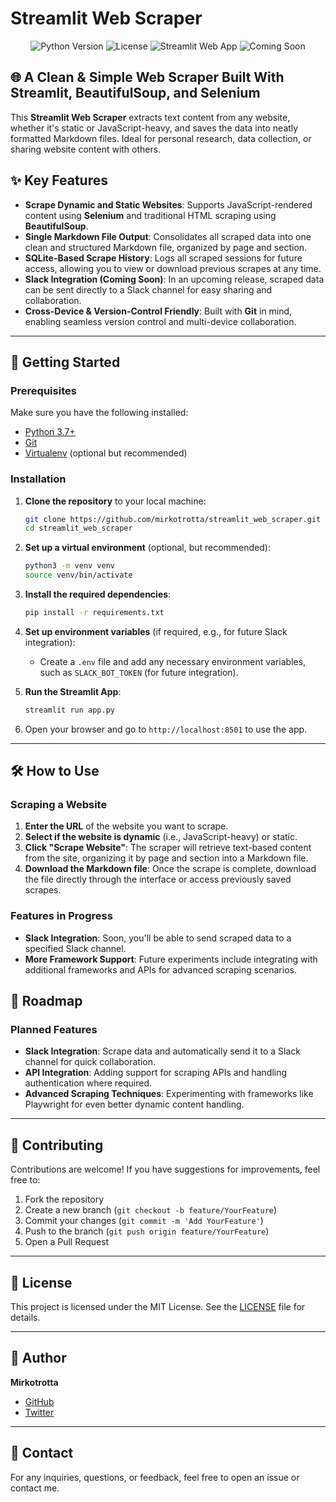 # Streamlit Web Scraper

<p align="center">
  <img src="https://img.shields.io/badge/Python-3.7%2B-blue" alt="Python Version">
  <img src="https://img.shields.io/github/license/mirkotrotta/streamlit_web_scraper" alt="License">
  <img src="https://img.shields.io/badge/Streamlit-%F0%9F%93%88%20Web%20App-success" alt="Streamlit Web App">
  <img src="https://img.shields.io/badge/Coming%20Soon-Slack%20Integration-orange" alt="Coming Soon">
</p>

## 🌐 A Clean & Simple Web Scraper Built With Streamlit, BeautifulSoup, and Selenium

This **Streamlit Web Scraper** extracts text content from any website, whether it's static or JavaScript-heavy, and saves the data into neatly formatted Markdown files. Ideal for personal research, data collection, or sharing website content with others.

## ✨ Key Features

- **Scrape Dynamic and Static Websites**: Supports JavaScript-rendered content using **Selenium** and traditional HTML scraping using **BeautifulSoup**.
- **Single Markdown File Output**: Consolidates all scraped data into one clean and structured Markdown file, organized by page and section.
- **SQLite-Based Scrape History**: Logs all scraped sessions for future access, allowing you to view or download previous scrapes at any time.
- **Slack Integration (Coming Soon)**: In an upcoming release, scraped data can be sent directly to a Slack channel for easy sharing and collaboration.
- **Cross-Device & Version-Control Friendly**: Built with **Git** in mind, enabling seamless version control and multi-device collaboration.

---

## 🚀 Getting Started

### Prerequisites

Make sure you have the following installed:

- [Python 3.7+](https://www.python.org/)
- [Git](https://git-scm.com/)
- [Virtualenv](https://virtualenv.pypa.io/) (optional but recommended)

### Installation

1. **Clone the repository** to your local machine:
   ```bash
   git clone https://github.com/mirkotrotta/streamlit_web_scraper.git
   cd streamlit_web_scraper
   ```

2. **Set up a virtual environment** (optional, but recommended):
   ```bash
   python3 -m venv venv
   source venv/bin/activate
   ```

3. **Install the required dependencies**:
   ```bash
   pip install -r requirements.txt
   ```

4. **Set up environment variables** (if required, e.g., for future Slack integration):
   - Create a `.env` file and add any necessary environment variables, such as `SLACK_BOT_TOKEN` (for future integration).

5. **Run the Streamlit App**:
   ```bash
   streamlit run app.py
   ```

6. Open your browser and go to `http://localhost:8501` to use the app.

---

## 🛠 How to Use

### Scraping a Website
1. **Enter the URL** of the website you want to scrape.
2. **Select if the website is dynamic** (i.e., JavaScript-heavy) or static.
3. **Click "Scrape Website"**: The scraper will retrieve text-based content from the site, organizing it by page and section into a Markdown file.
4. **Download the Markdown file**: Once the scrape is complete, download the file directly through the interface or access previously saved scrapes.

### Features in Progress
- **Slack Integration**: Soon, you'll be able to send scraped data to a specified Slack channel.
- **More Framework Support**: Future experiments include integrating with additional frameworks and APIs for advanced scraping scenarios.

## 🔄 Roadmap

### Planned Features
- **Slack Integration**: Scrape data and automatically send it to a Slack channel for quick collaboration.
- **API Integration**: Adding support for scraping APIs and handling authentication where required.
- **Advanced Scraping Techniques**: Experimenting with frameworks like Playwright for even better dynamic content handling.

---

## 🤝 Contributing

Contributions are welcome! If you have suggestions for improvements, feel free to:

1. Fork the repository
2. Create a new branch (`git checkout -b feature/YourFeature`)
3. Commit your changes (`git commit -m 'Add YourFeature'`)
4. Push to the branch (`git push origin feature/YourFeature`)
5. Open a Pull Request

---

## 📝 License

This project is licensed under the MIT License. See the [LICENSE](LICENSE) file for details.

---

## 👤 Author

**Mirkotrotta**  
- [GitHub](https://github.com/mirkotrotta)  
- [Twitter](https://twitter.com/mirkotrotta)

---

## 💬 Contact

For any inquiries, questions, or feedback, feel free to open an issue or contact me.
